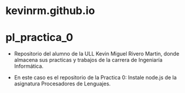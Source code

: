 # kevinrm.github.io
  # pl_practica_0
- Repositorio del alumno de la ULL Kevin Miguel Rivero Martin, donde almacena sus practicas y trabajos de la carrera de Ingeniaría Informática.

- En este caso es el repositorio de la Practica 0: Instale node.js de la asignatura Procesadores de Lenguajes.
